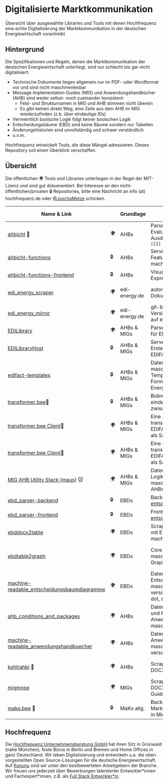 # Digitalisierte Marktkommunikation

Übersicht über ausgewählte Libraries und Tools mit denen Hochfrequenz eine echte Digitalisierung der Marktkommunikation in der deutschen Energiewirtschaft vorantreibt

## Hintergrund

Die Spezifikationen und Regeln, denen die Marktkommunikation der deutschen Energiewirtschaft unterliegt, sind nur schlecht bis gar nicht digitalisiert:

- Technische Dokumente liegen allgemein nur im PDF- oder Wordformat vor und sind nicht maschinenlesbar
- Message Implementation Guides (MIG) und Anwendungshandbücher (AHB) sind weder selbst- noch zueinander konsistent:
  - Feld- und Strukturnamen in MIG und AHB stimmen nicht überein
  - Es gibt keinen direkt Weg, eine Zeile aus dem AHB im MIG wiederzufinden (z.b. über eindeutige IDs)
- Vermeintlich boolsche Logik folgt keiner boolschen Logik
- Entscheidungsbäume (EBD) sind keine Bäume sondern nur Tabellen
- Änderungshistorien sind unvollständig und schwer verständlich
- u.v.m.

Hochfrequenz entwickelt Tools, die diese Mängel adressieren. Dieses Repository soll einen Überblick verschaffen.

## Übersicht

Die öffentlichen 🌍 Tools und Libraries unterliegen in der Regel der MIT-Lizenz und sind gut dokumentiert.
Bei Interesse an den nicht-öffentlichen/privaten 🔒 Repositories, bitte eine Nachricht an info (at) hochfrequenz.de oder [@JoschaMetze](https://github.com/JoschaMetze) schicken.

<!-- ORDER BY Name ASC -->

| Name & Link                                                                                                                 |     | Grundlage     | Zweck                                                                                                            | Tech Stack                                                                     |
| --------------------------------------------------------------------------------------------------------------------------- | --- | ------------- | ---------------------------------------------------------------------------------------------------------------- | ------------------------------------------------------------------------------ |
| [ahbicht](https://github.com/Hochfrequenz/ahbicht/) 🦅                                                                      | 🌍  | AHBs          | Parser und Evaluationsframework für Ausdrücke der Form `Muss [1] U ([2] O [3])[901] U [543]`                     | Python ([lark](https://github.com/lark-parser/lark))                           |
| [ahbicht-functions](https://github.com/Hochfrequenz/ahbicht-functions)                                                      | 🔒  | AHBs          | Serverless Backend, das AHBicht Features via REST verfügbar macht                                                | Python (Azure Functions)                                                       |
| [ahbicht-functions-frontend](https://github.com/Hochfrequenz/ahbicht-functions-frontend/)                                   | 🔒  | AHBs          | Visualisierung von AHB-Expressions                                                                               | Typescript ([d3.js](https://d3js.org/))                                        |
| [edi_energy_scraper](https://github.com/Hochfrequenz/edi_energy_scraper)                                                    | 🌍  | edi-energy.de | automatisierter Download von Dokumenten auf edi-energy.de                                                        | Python ([Beautiful Soup](https://www.crummy.com/software/BeautifulSoup/))      |
| [edi_energy_mirror](https://github.com/Hochfrequenz/edi_energy_mirror)                                                      | 🌍  | edi-energy.de | git-basierte, automatisierte Versionierung der Dokumente auf edi-energy.de                                       |                                                                                |
| [EDILibrary](https://github.com/Hochfrequenz/EDILibrary)                                                                    | 🌍  | AHBs & MIGs   | Parser und Template-Enginge für EDIFACT-Nachrichten                                                              | C#                                                                             |
| [EDILibraryHost](https://github.com/Hochfrequenz/EDILibraryHost)                                                            | 🔒  | AHBs & MIGs   | Serverless Backend zum Parsen, Erstellen und Versenden von EDIFACT-Nachrichten                                   | C# (Azure Functions)                                                           |
| [edifact-templates](https://github.com/Hochfrequenz/edifact-templates/)                                                      | 🔒  | AHBs & MIGs   | Daten-Repo: Gescrapte, maschinenlesbare AHBs, Templates für alle EDIFACT-Formate der deutschen Energiewirtschaft |                                                                                |
| [transformer.bee]()🐝                                                                                                       | 🔒  | AHBs & MIGs   | Bidirektionale, stabile und ein-eindeutige Konvertierung zwischen EDIFACT↔BO4E                                   | C# ([JUST.net](https://github.com/WorkMaze/JUST.net))                          |
| [transformer.bee Client](https://github.com/Hochfrequenz/TransformerBeeClient.NET)🐝                                                                                                       | 🌍  | AHBs & MIGs   | Eine .NET Client-Library für transformer.bee, um EDIFACT↔BO4E Konvertierung als SaaS zu nutzen                                   | C#                          |
| [transformer.bee Client](https://github.com/Hochfrequenz/TransformerBeeClient.py)🐝                                                                                                       | 🌍  | AHBs & MIGs   | Eine Python Client-Library für transformer.bee, um EDIFACT↔BO4E Konvertierung als SaaS zu nutzen                                   | Python                          |
| [MIG AHB Utility Stack (maus)](https://github.com/Hochfrequenz/mig_ahb_utility_stack) 🐭                                    | 🌍  | AHBs & MIGs   | Datenmodell und Matching-Logik zur Zusammenführung maschinenlesbarer MIGs und AHBs                               | Python ([attrs](https://www.attrs.org/))                                       |
| [ebd_parser-backend](https://github.com/Hochfrequenz/ebd_parser-backend/)                                                   | 🔒  | EBDs          | Backend von [entscheidungsbaumdiagramm.de](https://www.entscheidungsbaumdiagramm.de/)                            | Python ([Flask](https://flask.palletsprojects.com/en/2.2.x/))                  |
| [ebd_parser-frontend](https://github.com/Hochfrequenz/ebd_parser-frontend/)                                                 | 🔒  | EBDs          | Frontend von [entscheidungsbaumdiagramm.de](https://www.entscheidungsbaumdiagramm.de/)                           | TypeScript ([vue.js](https://vuejs.org/))                                      |
| [ebddocx2table](https://github.com/Hochfrequenz/ebddocx2table)                                                              | 🌍  | EBDs          | Scraping-Tool um docx-Dateien mit EBDs maschinenlesbar zu machen                                                 | Python ([python-docx](https://github.com/python-openxml/python-docx))          |
| [ebdtable2graph](https://github.com/Hochfrequenz/ebdtable2graph)                                                            | 🌍  | EBDs          | Core-Logik, die EBD-Tabellen in maschinenlesbare Graphen/Bäume umwandelt                                         | Python ([networkx](https://networkx.org/)) + [PlantUML](https://plantuml.com/) |
| [machine-readable_entscheidungsbaumdiagramme](https://github.com/Hochfrequenz/machine-readable_entscheidungsbaumdiagramme/) | 🌍  | EBDs          | Daten-Repo: Alle Entscheidungsbäume/Graphen, maschinenlesbar in verschiedenen Formaten (puml, dot, svg)          |                                                                                |
| [ahb_conditions_and_packages](https://github.com/Hochfrequenz/edi_energy_ahb_conditions_and_packages)                       | 🌍  | AHBs          | Daten-Repo: Alle Bedingungen und Pakete aus den Anwendungshandbüchern maschinenlesbar aufbereitet                |                                                                                |
| [machine-readable_anwendungshandbuecher](https://github.com/Hochfrequenz/machine-readable_anwendungshandbuecher)            | 🌍  | AHBs          | Daten-Repo: Alle Anwendungshandbücher, maschinenlesbar in verschiedenen Formaten                                 |                                                                                |
| [kohlrahbi](https://github.com/Hochfrequenz/kohlrahbi) 🥬                                                                   | 🌍  | AHBs          | Scraping-Library für PDF- und DOCX-Anwendungshandbücher                      | Python ([python-docx](https://github.com/python-openxml/python-docx))          |
| [migmose](https://github.com/Hochfrequenz/migmose)                                                                  | 🌍  | MIGs          | Scraping-Library für PDF- und DOCX-Message Implementation Guides                      | Python ([python-docx](https://github.com/python-openxml/python-docx))          |
| [mako.bee]() 🐝                                                                                                             | 🔒  | MaKo allg.    | Backend zur Orchestrierung von Marktkommunikationsprozessen in Micro-Service Landschaften                        | C# ([ELSA](https://github.com/elsa-workflows/elsa-core))                       |

## Hochfrequenz

Die [Hochfrequenz Unternehmensberatung GmbH](https://www.hochfrequenz.de) hat ihren Sitz in Grünwald (nahe München), feste Büros in Berlin und Bremen und Home Offices in ganz
Deutschland. Wir leben Digitalisierung und entwickeln u.a. die oben vorgestellten Open Source-Lösungen für die deutsche Energiewirtschaft.
Auf [Kununu](https://www.kununu.com/de/hochfrequenz-unternehmensberatung1) sind wir unter den bestbewerteten Arbeitgebern der Branche. Wir freuen uns jederzeit über Bewerbungen
talentierter Entwickler\*innen und Fachexpert\*innen, z.B.
als [Full Stack Entwickler\*in](https://www.hochfrequenz.de/index.php/karriere/aktuelle-stellenausschreibungen/full-stack-entwickler).
